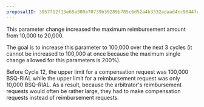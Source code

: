 ```yaml
---
proposalID: 3057f12f13e68a300a70739b39289b785c6d52a4b3332adaad4cc9044fe6bc5e
---
```


This parameter change increased the maximum reimbursement amount from 10,000 to 20,000. 

The goal is to increase this parameter to 100,000 over the next 3 cycles (it cannot be increased to 100,000 at once because the maximum single change allowed for this parameters is 200%).

Before Cycle 12, the upper limit for a compensation request was 100,000 BSQ-RIAL while the upper limit for a reimbursement request was only 10,000 BSQ-RIAL. As a result, because the arbitrator's reimbursement requests would often be rather large, they had to make compensation requests instead of reimbursement requests.
